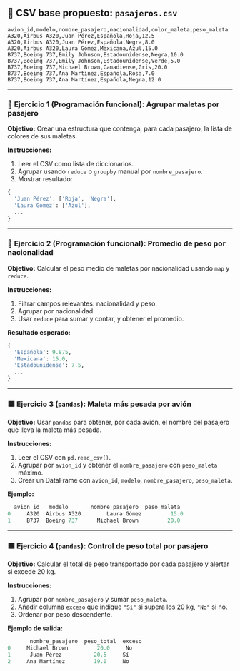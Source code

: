 ## 📄 CSV base propuesto: `pasajeros.csv`

```csv
avion_id,modelo,nombre_pasajero,nacionalidad,color_maleta,peso_maleta
A320,Airbus A320,Juan Pérez,Española,Roja,12.5
A320,Airbus A320,Juan Pérez,Española,Negra,8.0
A320,Airbus A320,Laura Gómez,Mexicana,Azul,15.0
B737,Boeing 737,Emily Johnson,Estadounidense,Negra,10.0
B737,Boeing 737,Emily Johnson,Estadounidense,Verde,5.0
B737,Boeing 737,Michael Brown,Canadiense,Gris,20.0
B737,Boeing 737,Ana Martínez,Española,Rosa,7.0
B737,Boeing 737,Ana Martínez,Española,Negra,12.0
```

---

### 🔷 **Ejercicio 1 (Programación funcional): Agrupar maletas por pasajero**

**Objetivo:** Crear una estructura que contenga, para cada pasajero, la lista de colores de sus maletas.

**Instrucciones:**

1. Leer el CSV como lista de diccionarios.
2. Agrupar usando `reduce` o `groupby` manual por `nombre_pasajero`.
3. Mostrar resultado:

```python
{
  'Juan Pérez': ['Roja', 'Negra'],
  'Laura Gómez': ['Azul'],
  ...
}
```

---

### 🔷 **Ejercicio 2 (Programación funcional): Promedio de peso por nacionalidad**

**Objetivo:** Calcular el peso medio de maletas por nacionalidad usando `map` y `reduce`.

**Instrucciones:**

1. Filtrar campos relevantes: nacionalidad y peso.
2. Agrupar por nacionalidad.
3. Usar `reduce` para sumar y contar, y obtener el promedio.

**Resultado esperado:**

```python
{
  'Española': 9.875,
  'Mexicana': 15.0,
  'Estadounidense': 7.5,
  ...
}
```

---

### 🟩 **Ejercicio 3 (`pandas`): Maleta más pesada por avión**

**Objetivo:** Usar `pandas` para obtener, por cada avión, el nombre del pasajero que lleva la maleta más pesada.

**Instrucciones:**

1. Leer el CSV con `pd.read_csv()`.
2. Agrupar por `avion_id` y obtener el `nombre_pasajero` con `peso_maleta` máximo.
3. Crear un DataFrame con `avion_id`, `modelo`, `nombre_pasajero`, `peso_maleta`.

**Ejemplo:**

```python
  avion_id   modelo       nombre_pasajero  peso_maleta
0     A320  Airbus A320        Laura Gómez         15.0
1     B737  Boeing 737      Michael Brown         20.0
```

---

### 🟩 **Ejercicio 4 (`pandas`): Control de peso total por pasajero**

**Objetivo:** Calcular el total de peso transportado por cada pasajero y alertar si excede 20 kg.

**Instrucciones:**

1. Agrupar por `nombre_pasajero` y sumar `peso_maleta`.
2. Añadir columna `exceso` que indique `"Sí"` si supera los 20 kg, `"No"` si no.
3. Ordenar por peso descendente.

**Ejemplo de salida:**

```python
       nombre_pasajero  peso_total  exceso
0     Michael Brown         20.0     No
1      Juan Pérez          20.5     Sí
2     Ana Martínez         19.0     No
```
